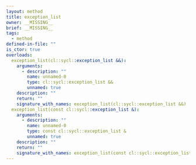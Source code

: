 ```yaml
---
layout: method
title: exception_list
owner: __MISSING__
brief: __MISSING__
tags:
  - method
defined-in-file: ""
is_ctor: true
overloads:
  exception_list(cl::sycl::exception_list &&):
    arguments:
      - description: ""
        name: unnamed-0
        type: cl::sycl::exception_list &&
        unnamed: true
    description: ""
    return: ""
    signature_with_names: exception_list(cl::sycl::exception_list &&)
  exception_list(const cl::sycl::exception_list &):
    arguments:
      - description: ""
        name: unnamed-0
        type: const cl::sycl::exception_list &
        unnamed: true
    description: ""
    return: ""
    signature_with_names: exception_list(const cl::sycl::exception_list &)
---
```

